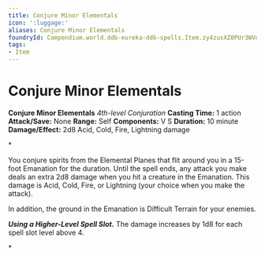 ```yaml
---
title: Conjure Minor Elementals
icon: ':luggage:'
aliases: Conjure Minor Elementals
foundryId: Compendium.world.ddb-eureka-ddb-spells.Item.zy4zusXZ0PUr3WVq
tags:
- Item
---
```


# Conjure Minor Elementals

**Conjure Minor Elementals**
_4th-level Conjuration_
**Casting Time:** 1 action
**Attack/Save:** None
**Range:** Self
**Components:** V S
**Duration:** 10 minute
**Damage/Effect:** 2d8 Acid, Cold, Fire, Lightning damage

*<p>You conjure spirits from the Elemental Planes that flit around you in a 15-foot Emanation for the duration. Until the spell ends, any attack you make deals an extra 2d8 damage when you hit a creature in the Emanation. This damage is Acid, Cold, Fire, or Lightning (your choice when you make the attack).

In addition, the ground in the Emanation is Difficult Terrain for your enemies.

***Using a Higher-Level Spell Slot.*** The damage increases by 1d8 for each spell slot level above 4.</p>*
